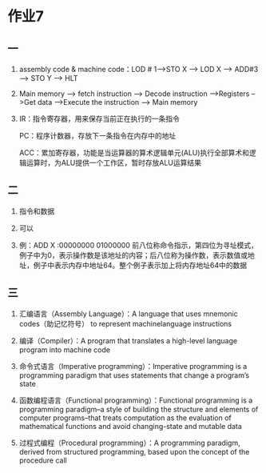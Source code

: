 # 作业7
## 一
1. assembly code & machine code：LOD # 1–>STO X –> LOD X –> ADD#3 –> STO Y –> HLT    
2. Main memory –> fetch instruction –> Decode instruction –>Registers –>Get data –>Execute the instruction –> Main memory
3. IR：指令寄存器，用来保存当前正在执行的一条指令    

   PC：程序计数器，存放下一条指令在内存中的地址    

   ACC：累加寄存器，功能是当运算器的算术逻辑单元(ALU)执行全部算术和逻辑运算时，为ALU提供一个工作区，暂时存放ALU运算结果    

## 二
1. 指令和数据  

2. 可以   
 
3. 例：ADD X :00000000 01000000
前八位称命令指示，第四位为寻址模式，例子中为0，表示操作数是该地址的内容；后八位称为操作数，表示数值或地址，例子中表示内存中地址64。整个例子表示加上将内存地址64中的数据
## 三
1. 汇编语言（Assembly Language）：A language that uses mnemonic codes（助记忆符号） to represent machinelanguage instructions  

2. 编译（Compiler）：A program that translates a high-level language program into machine code   

3. 命令式语言（Imperative programming）：Imperative programming is a programming paradigm that uses statements that change a program’s state  

4. 函数编程语言（Functional programming）：Functional programming is a programming paradigm–a style of building the structure and elements of computer programs–that treats computation as the evaluation of mathematical functions and avoid changing-state and mutable data     

5. 过程式编程（Procedural programming）：A programming paradigm, derived from structured programming, based upon the concept of the procedure call   

  
